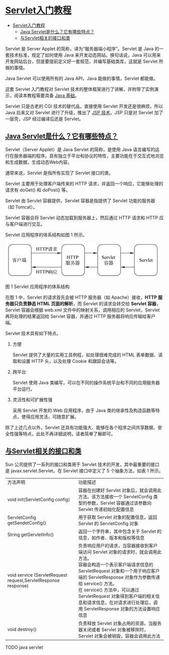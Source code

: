 # [Servlet入门教程](http://c.biancheng.net/servlet/)

- [Servlet入门教程](#servlet入门教程)
  - [Java Servlet是什么？它有哪些特点？](#java-servlet是什么它有哪些特点)
  - [与Servlet相关的接口和类](#与servlet相关的接口和类)

Servlet 是 Server Applet 的简称，译为“服务器端小程序”。Servlet 是 Java 的一套技术标准，规定了如何使用 Java 来开发动态网站。换句话说，Java 可以用来开发网站后台，但是要提前定义好一套规范，并编写基础类库，这就是 Servlet 所做的事情。

Java Servlet 可以使用所有的 Java API，Java 能做的事情，Servlet 都能做。

这套 Servlet 入门教程对 Servlet 技术的整体框架进行了讲解，并附带了实例演示，阅读本教程需要具备 [Java 基础](http://c.biancheng.net/java/)。

Servlet 只是古老的 CGI 技术的替代品，直接使用 Servlet 开发还是很麻烦，所以 Java 后来又对 Servlet 进行了升级，推出了 [JSP 技术](http://c.biancheng.net/jsp/)。JSP 只是对 Servlet 加了一层壳，JSP 经过编译后还是 Servlet。

## [Java Servlet是什么？它有哪些特点？](http://c.biancheng.net/view/3980.html)

Servlet（Server Applet）是 Java Servlet 的简称，是使用 Java 语言编写的运行在服务器端的程序。具有独立于平台和协议的特性，主要功能在于交互式地浏览和生成数据，生成动态Web内容。

通常来说，Servlet 是指所有实现了 Servlet 接口的类。

Servlet 主要用于处理客户端传来的 HTTP 请求，并返回一个响应，它能够处理的请求有 doGet() 和 doPost() 等。

Servlet 由 Servlet 容器提供，Servlet 容器是指提供了 Servlet 功能的服务器（如 Tomcat）。

Servlet 容器会将 Servlet 动态加载到服务器上，然后通过 HTTP 请求和 HTTP 应与客户端进行交互。

Servlet 应用程序的体系结构如图 1 所示。

![fig1](./fig/5-1Z6061I51XX.gif)

图 1  Servlet 应用程序的体系结构

在图 1 中，Servlet 的请求首先会被 HTTP 服务器（如 Apache）接收，**HTTP 服务器只负责静态 HTML 页面的解析**，而 Servlet 的请求会转交给 **Servlet 容器**，Servlet 容器会根据 web.xml 文件中的映射关系，调用相应的 Servlet，Servlet 再将处理的结果返回给 Servlet 容器，并通过 HTTP 服务器将响应传输给客户端。

Servlet 技术具有如下特点。

1. 方便

   Servlet 提供了大量的实用工具例程，如处理很难完成的 HTML 表单数据、读取和设置 HTTP 头，以及处理 Cookie 和跟踪会话等。

2. 跨平台

   Servlet 使用 Java 类编写，可以在不同的操作系统平台和不同的应用服务器平台运行。

3. 灵活性和可扩展性强

   采用 Servlet 开发的 Web 应用程序，由于 Java 类的继承性及构造函数等特点，使得应用灵活，可随意扩展。

除了上述几点以外，Servlet 还具有功能强大、能够在各个程序之间共享数据、安全性强等特点，此处不再详细说明，读者简单了解即可。

## [与Servlet相关的接口和类](http://c.biancheng.net/view/3982.html)

Sun 公司提供了一系列的接口和类用于 Servlet 技术的开发，其中最重要的接口是 javax.servlet.Servlet。在 Servlet 接口中定义了 5 个抽象方法，如表 1 所示。

|||
|-|-|
方法声明|功能描述
void init(ServletConfig config)|容器在创建好 Servlet 对象后，就会调用此方法。该方法接收一个 ServletConfig 类型的参数，Servlet 容器通过该参数向 Servlet 传递初始化配置信息
ServletConfig getSendetConfig()|用于获取 Servlet 对象的配置信息，返回 Servlet 的 ServletConfig 对象
String getServletInfo()|返回一个字符串，其中包含关于 Servlet 的信息，如作者、版本和版权等信息
void service (ServletRequest request,ServletResponse response)|负责响应用户的请求，当容器接收到客户端访问 Servlet 对象的请求时，就会调用此方法。<br> 容器会构造一个表示客户端请求信息的 ServletRequest 对象和一个用于响应客户端的 ServletResponse 对象作为参数传递给 service() 方法。 <br> 在 service() 方法中，可以通过 ServletRequest 对象得到客户端的相关信息和请求信息，在对请求进行处理后，调用 ServletResponse 对象的方法设置响应信息
void destroy()|负责释放 Servlet 对象占用的资源。当服务器关闭或者 Servlet 对象被移除时，Servlet 对象会被销毁，容器会调用此方法














TODO java servlet